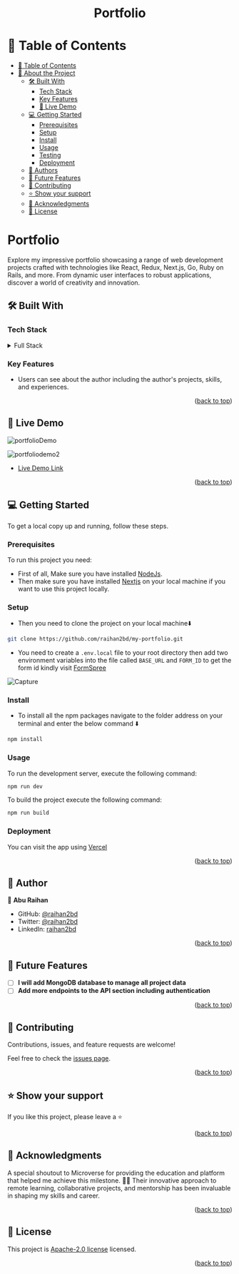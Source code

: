<a name="readme-top"></a>
<h1 align='center'>Portfolio</h1>


# 📗 Table of Contents

- [📗 Table of Contents](#-table-of-contents)
- [📖 About the Project](#about-project)
  - [🛠 Built With ](#-built-with-)
    - [Tech Stack ](#tech-stack-)
    - [Key Features ](#key-features-)
    - [🚀 Live Demo](#live-demo)
  - [💻 Getting Started ](#-getting-started-)
    - [Prerequisites](#prerequisites)
    - [Setup](#setup)
    - [Install](#install)
    - [Usage](#usage)
    - [Testing](#testing)
    - [Deployment](#deployment)
  - [👥 Authors ](#-authors-)
  - [🔭 Future Features ](#-future-features-)
  - [🤝 Contributing ](#-contributing-)
  - [⭐️ Show your support ](#️-show-your-support-)
  - [🙏 Acknowledgments ](#-acknowledgments-)
  - [📝 License ](#-license-)


# Portfolio <a name="about-project"></a>
Explore my impressive portfolio showcasing a range of web development projects crafted with technologies like React, Redux, Next.js, Go, Ruby on Rails, and more. From dynamic user interfaces to robust applications, discover a world of creativity and innovation.

## 🛠 Built With <a name="built-with"></a>
### Tech Stack <a name="tech-stack"></a>

<details>
  <summary>Full Stack</summary>
  <ul>
    <li>Nextjs</li>
    <li>Reactjs</li>
    <li>Tailwind CSS</li>
    <li>JAVASCRIPT</li>
    <li>Html</li>
    <li>CSS</li>
  </ul>
</details>


### Key Features <a name="key-features"></a>

- Users can see about the author including the author's projects, skills, and experiences.

<p align="right">(<a href="#readme-top">back to top</a>)</p>

## 🚀 Live Demo <a name="live-demo"></a>
![portfolioDemo](https://user-images.githubusercontent.com/35267447/262198857-bdf601e1-9439-4f79-972a-0ce5c477a8e9.PNG)

![portfoliodemo2](https://user-images.githubusercontent.com/35267447/262199001-9d00bad1-c7f8-44e7-ab6e-65dd6b69108e.PNG)

 


- [Live Demo Link](https://portfolio-raihan2bd.vercel.app/)

<p align="right">(<a href="#readme-top">back to top</a>)</p>

## 💻 Getting Started <a name="getting-started"></a>

To get a local copy up and running, follow these steps.

### Prerequisites

To run this project you need:
- First of all, Make sure you have installed [NodeJs](https://nodejs.org).
- Then make sure you have installed [Nextjs](https://nextjs.org/) on your local machine if you want to use this project locally.

### Setup

- Then you need to clone the project on your local machine⬇️
``` bash
git clone https://github.com/raihan2bd/my-portfolio.git
```
- You need to create a `.env.local` file to your root directory then add two environment variables into the file called `BASE_URL` and `FORM_ID` to get the form id kindly visit [FormSpree](https://formspree.io/)


![Capture](https://user-images.githubusercontent.com/35267447/262199322-19c9fc2d-0f2a-4f99-88e2-d9ed31a64fa6.PNG)


### Install

- To install all the npm packages navigate to the folder address on your terminal and enter the below command ⬇️
``` bash
npm install
```

### Usage

To run the development server, execute the following command:

```sh
npm run dev
```

To build the project execute the following command:
```sh
npm run build
```

### Deployment

You can visit the app using [Vercel](https://vercel.com/)

<p align="right">(<a href="#readme-top">back to top</a>)</p>


## 👥 Author <a name="author"></a>

👤 **Abu Raihan**

- GitHub: [@raihan2bd](https://github.com/raihan2bd)
- Twitter: [@raihan2bd](https://twitter.com/raihan2bd)
- LinkedIn: [raihan2bd](https://linkedin.com/in/raihan2bd)

<p align="right">(<a href="#readme-top">back to top</a>)</p>


## 🔭 Future Features <a name="future-features"></a>

- [ ] **I will add MongoDB database to manage all project data**
- [ ] **Add more endpoints to the API section including authentication**

<p align="right">(<a href="#readme-top">back to top</a>)</p>


## 🤝 Contributing <a name="contributing"></a>

Contributions, issues, and feature requests are welcome!

Feel free to check the [issues page](https://github.com/raihan2bd/my-portfolio/issues).

<p align="right">(<a href="#readme-top">back to top</a>)</p>


## ⭐️ Show your support <a name="support"></a>

If you like this project, please leave a ⭐️

<p align="right">(<a href="#readme-top">back to top</a>)</p>


## 🙏 Acknowledgments <a name="acknowledgements"></a>

A special shoutout to Microverse for providing the education and platform that helped me achieve this milestone. 👨‍💻 Their innovative approach to remote learning, collaborative projects, and mentorship has been invaluable in shaping my skills and career.

<p align="right">(<a href="#readme-top">back to top</a>)</p>


## 📝 License <a name="license"></a>

This project is [Apache-2.0 license](./LICENSE) licensed.

<p align="right">(<a href="#readme-top">back to top</a>)</p>
